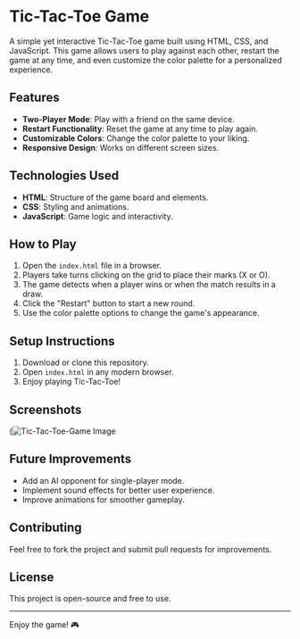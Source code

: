 # Tic-Tac-Toe Game

A simple yet interactive Tic-Tac-Toe game built using HTML, CSS, and JavaScript. This game allows users to play against each other, restart the game at any time, and even customize the color palette for a personalized experience.

## Features
- **Two-Player Mode**: Play with a friend on the same device.
- **Restart Functionality**: Reset the game at any time to play again.
- **Customizable Colors**: Change the color palette to your liking.
- **Responsive Design**: Works on different screen sizes.

## Technologies Used
- **HTML**: Structure of the game board and elements.
- **CSS**: Styling and animations.
- **JavaScript**: Game logic and interactivity.

## How to Play
1. Open the `index.html` file in a browser.
2. Players take turns clicking on the grid to place their marks (X or O).
3. The game detects when a player wins or when the match results in a draw.
4. Click the "Restart" button to start a new round.
5. Use the color palette options to change the game's appearance.

## Setup Instructions
1. Download or clone this repository.
2. Open `index.html` in any modern browser.
3. Enjoy playing Tic-Tac-Toe!

## Screenshots
(![Tic-Tac-Toe-Game Image](https://github.com/user-attachments/assets/da89d711-4f60-479d-a152-e4088c382010)

## Future Improvements
- Add an AI opponent for single-player mode.
- Implement sound effects for better user experience.
- Improve animations for smoother gameplay.

## Contributing
Feel free to fork the project and submit pull requests for improvements.

## License
This project is open-source and free to use.

---
Enjoy the game! 🎮
